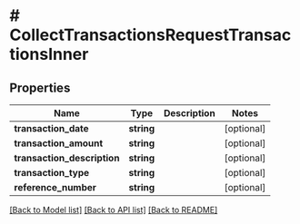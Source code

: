 # # CollectTransactionsRequestTransactionsInner

## Properties

Name | Type | Description | Notes
------------ | ------------- | ------------- | -------------
**transaction_date** | **string** |  | [optional]
**transaction_amount** | **string** |  | [optional]
**transaction_description** | **string** |  | [optional]
**transaction_type** | **string** |  | [optional]
**reference_number** | **string** |  | [optional]

[[Back to Model list]](../../README.md#models) [[Back to API list]](../../README.md#endpoints) [[Back to README]](../../README.md)
